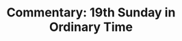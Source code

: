 ---
title: "Commentary: 19th Sunday in Ordinary Time"
layout: reader
description: "Theme: Prayer in days of affliction"
feature_image: posts/commentary-ordinary-time.jpg
category: commentary
published: true
---